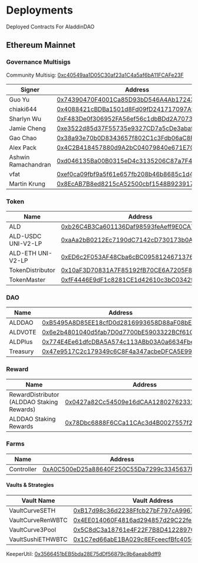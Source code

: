 # Deployments
Deployed Contracts For AladdinDAO

## Ethereum Mainnet

### Governance Multisigs

Community Multisig: [0xc40549aa1D05C30af23a1C4a5af6bA11FCAFe23F](https://etherscan.io/address/0xc40549aa1D05C30af23a1C4a5af6bA11FCAFe23F)

| Signer | Address |
| ---- |-------- |
| Guo Yu | [0x74390470F4001Ca85D93bD546A4Ab1724359654B](https://etherscan.io/address/0x74390470F4001Ca85D93bD546A4Ab1724359654B) |
| chiaki644 | [0x4088421cBDBa1501d8Fd09fD241717097Afb42Cb](https://etherscan.io/address/0x4088421cBDBa1501d8Fd09fD241717097Afb42Cb) |
| Sharlyn Wu | [0xF483De0f306952FA56ef56c1dbBDd2A70737bDd5](https://etherscan.io/address/0xF483De0f306952FA56ef56c1dbBDd2A70737bDd5) |
| Jamie Cheng | [0xe3522d85d37F55735e9327CD7a5cDe3abaf28E03](https://etherscan.io/address/0xe3522d85d37F55735e9327CD7a5cDe3abaf28E03) |
| Gao Chao | [0x38a93e70b0D8343657f802C1c3Fdb06aC8F8fe99](https://etherscan.io/address/0x38a93e70b0D8343657f802C1c3Fdb06aC8F8fe99) |
| Alex Pack | [0x4C2B418457880d9A2bC04079840e671E70DF7cD1](https://etherscan.io/address/0x4C2B418457880d9A2bC04079840e671E70DF7cD1) |
| Ashwin Ramachandran | [0xd046135Ba00B0315eD4c3135206C87a7F4EB57D9](https://etherscan.io/address/0xd046135Ba00B0315eD4c3135206C87a7F4EB57D9) |
| vfat | [0xef0ca09fbf9a5f61e657fb208b46b8685c1d4766](https://etherscan.io/address/0xef0ca09fbf9a5f61e657fb208b46b8685c1d4766) |
| Martin Krung | [0x8EcAB7B8ed8215cA52500cbf1548B9239173ef82](https://etherscan.io/address/0x8EcAB7B8ed8215cA52500cbf1548B9239173ef82) |

### Token

| Name | Address |
| ---- |-------- |
| ALD | [0xb26C4B3Ca601136Daf98593feAeff9E0CA702a8D](https://etherscan.io/address/0xb26C4B3Ca601136Daf98593feAeff9E0CA702a8D) |
| ALD-USDC UNI-V2-LP | [0xaAa2bB0212Ec7190dC7142cD730173b0A788eC31](https://etherscan.io/address/0xaAa2bB0212Ec7190dC7142cD730173b0A788eC31) |
| ALD-ETH UNI-V2-LP | [0xED6c2F053AF48Cba6cBC0958124671376f01A903](https://etherscan.io/address/0xED6c2F053AF48Cba6cBC0958124671376f01A903) |
| TokenDistributor | [0x10aF3D70831A7F85192fB70CE6A7205F81294aD7](https://etherscan.io/address/0x10aF3D70831A7F85192fB70CE6A7205F81294aD7) |
| TokenMaster | [0xfF4446E9dF1c8281CE1d42610c3bC0342f93E4d7](https://etherscan.io/address/0xfF4446E9dF1c8281CE1d42610c3bC0342f93E4d7) |


### DAO

| Name | Address |
| ---- |-------- |
| ALDDAO | [0xB5495A8D85EE18cfD0d2816993658D88aF08bEF4](https://etherscan.io/address/0xB5495A8D85EE18cfD0d2816993658D88aF08bEF4) |
| ALDVOTE | [0x6e2b4801040d5fab7D0d7700bE5903322BCf61Ce](https://etherscan.io/address/0x6e2b4801040d5fab7D0d7700bE5903322BCf61Ce) |
| ALDPlus | [0x774E4Ee61dfcDBA5A574c113ABb03A0a6634Fbe4](https://etherscan.io/address/0x774E4Ee61dfcDBA5A574c113ABb03A0a6634Fbe4) |
| Treasury | [0x47e9517C2c179349c6C8F4a347acbeDFCA5E99Bc](https://etherscan.io/address/0x47e9517C2c179349c6C8F4a347acbeDFCA5E99Bc) |

### Reward

| Name | Address |
| ---- |-------- |
| RewardDistributor (ALDDAO Staking Rewards) | [0x0427a82Cc54509e16dCAA12802762331bd354707](https://etherscan.io/address/0x0427a82Cc54509e16dCAA12802762331bd354707) 
| ALDDAO Staking Rewards | [0x78Dbc6888F6CCa11CAc3d4B0027557f25d15ad23](https://etherscan.io/address/0x78Dbc6888F6CCa11CAc3d4B0027557f25d15ad23) |

### Farms
| Name | Address |
| ---- |-------- |
| Controller | [0xA0C500eD25a88640F250C55Da7299c3345637F5E](https://etherscan.io/address/0xA0C500eD25a88640F250C55Da7299c3345637F5E) |

#### Vaults & Strategies
| Vault Name | Vault Address | Strategy Name | Strategy Address
| ---- |-------- | ---- |-------- |
| VaultCurveSETH | [0xB17d98c36d2238Ffcb27bF797cA9967B3Cc9Aa07](https://etherscan.io/address/0xB17d98c36d2238Ffcb27bF797cA9967B3Cc9Aa07) | StrategyCurveSETH | [0x0c6f6F52DC7a46b0Ed729231c1350d9D3ABb96F5](https://etherscan.io/address/0x0c6f6F52DC7a46b0Ed729231c1350d9D3ABb96F5) |
| VaultCurveRenWBTC | [0x4EE014060F4816ad294857d29C22fe62B0e9580B](https://etherscan.io/address/0x4EE014060F4816ad294857d29C22fe62B0e9580B) | StrategyCurveRenWBTC | [0x2602Ddd659Dd415473e5986aa5634d9623f9ef79](https://etherscan.io/address/0x2602Ddd659Dd415473e5986aa5634d9623f9ef79) |
| VaultCurve3Pool | [0x5C8dC3a18761e4F22F7B8D41228970477168d9e2](https://etherscan.io/address/0x5C8dC3a18761e4F22F7B8D41228970477168d9e2) | StrategyCurve3Pool | [0xE9bb64F916f2f4b5f946688fF28D222915a19e12](https://etherscan.io/address/0xE9bb64F916f2f4b5f946688fF28D222915a19e12) |
| VaultSushiETHWBTC | [0x1C7ed66abE1BA029c8EFceecfBfc4056B8C4bbfc](https://etherscan.io/address/0x1C7ed66abE1BA029c8EFceecfBfc4056B8C4bbfc) | StrategySushiETHWBTC | [0xb9ee24714f35b5abcc769d9acd5483478fbd5955](https://etherscan.io/address/0xb9ee24714f35b5abcc769d9acd5483478fbd5955) |

KeeperUtil: [0x3566451bEB5bda28E75dDf56879c9b6aeab8dff9](https://etherscan.io/address/0x3566451bEB5bda28E75dDf56879c9b6aeab8dff9)



